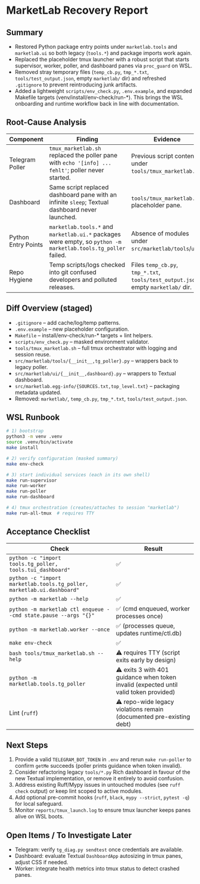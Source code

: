 # MarketLab Recovery Report

## Summary
- Restored Python package entry points under `marketlab.tools` and `marketlab.ui` so both legacy (`tools.*`) and package imports work again.
- Replaced the placeholder tmux launcher with a robust script that starts supervisor, worker, poller, and dashboard panes via `proc_guard` on WSL.
- Removed stray temporary files (`temp_cb.py`, `tmp_*.txt`, `tools/test_output.json`, empty `marketlab/` dir) and refreshed `.gitignore` to prevent reintroducing junk artifacts.
- Added a lightweight `scripts/env_check.py`, `.env.example`, and expanded Makefile targets (venv/install/env-check/run-*). This brings the WSL onboarding and runtime workflow back in line with documentation.

## Root-Cause Analysis
| Component | Finding | Evidence |
|-----------|---------|----------|
| Telegram Poller | `tmux_marketlab.sh` replaced the poller pane with `echo '[info] ... fehlt'`; poller never started. | Previous script contents under `tools/tmux_marketlab.sh`.
| Dashboard | Same script replaced dashboard pane with an infinite `sleep`; Textual dashboard never launched. | `tools/tmux_marketlab.sh` placeholder pane.
| Python Entry Points | `marketlab.tools.*` and `marketlab.ui.*` packages were empty, so `python -m marketlab.tools.tg_poller` failed. | Absence of modules under `src/marketlab/tools`/`ui`.
| Repo Hygiene | Temp scripts/logs checked into git confused developers and polluted releases. | Files `temp_cb.py`, `tmp_*.txt`, `tools/test_output.json`, empty `marketlab/` dir.

## Diff Overview (staged)
- `.gitignore` – add cache/log/temp patterns.
- `.env.example` – new placeholder configuration.
- `Makefile` – install/env-check/run-* targets + lint helpers.
- `scripts/env_check.py` – masked environment validator.
- `tools/tmux_marketlab.sh` – full tmux orchestrator with logging and session reuse.
- `src/marketlab/tools/{__init__,tg_poller}.py` – wrappers back to legacy poller.
- `src/marketlab/ui/{__init__,dashboard}.py` – wrappers to Textual dashboard.
- `src/marketlab.egg-info/{SOURCES.txt,top_level.txt}` – packaging metadata updated.
- Removed: `marketlab/`, `temp_cb.py`, `tmp_*.txt`, `tools/test_output.json`.

## WSL Runbook
```bash
# 1) bootstrap
python3 -m venv .venv
source .venv/bin/activate
make install

# 2) verify configuration (masked summary)
make env-check

# 3) start individual services (each in its own shell)
make run-supervisor
make run-worker
make run-poller
make run-dashboard

# 4) tmux orchestration (creates/attaches to session "marketlab")
make run-all-tmux  # requires TTY
```

## Acceptance Checklist
| Check | Result |
|-------|--------|
| `python -c "import tools.tg_poller, tools.tui_dashboard"` | ✅ |
| `python -c "import marketlab.tools.tg_poller, marketlab.ui.dashboard"` | ✅ |
| `python -m marketlab --help` | ✅ |
| `python -m marketlab ctl enqueue --cmd state.pause --args "{}"` | ✅ (cmd enqueued, worker processes once) |
| `python -m marketlab.worker --once` | ✅ (processes queue, updates runtime/ctl.db) |
| `make env-check` | ✅ |
| `bash tools/tmux_marketlab.sh --help` | ⚠️ requires TTY (script exits early by design) |
| `python -m marketlab.tools.tg_poller` | ⚠️ exits 3 with 401 guidance when token invalid (expected until valid token provided) |
| Lint (`ruff`) | ⚠️ repo-wide legacy violations remain (documented pre-existing debt) |

## Next Steps
1. Provide a valid `TELEGRAM_BOT_TOKEN` in `.env` and rerun `make run-poller` to confirm `getMe` succeeds (poller prints guidance when token invalid).
2. Consider refactoring legacy `tools/*.py` Rich dashboard in favour of the new Textual implementation, or remove it entirely to avoid confusion.
3. Address existing Ruff/Mypy issues in untouched modules (see `ruff check` output) or keep lint scoped to active modules.
4. Add optional pre-commit hooks (`ruff`, `black`, `mypy --strict`, `pytest -q`) for local safeguard.
5. Monitor `reports/tmux_launch.log` to ensure tmux launcher keeps panes alive on WSL boots.

## Open Items / To Investigate Later
- Telegram: verify `tg_diag.py sendtest` once credentials are available.
- Dashboard: evaluate Textual `DashboardApp` autosizing in tmux panes, adjust CSS if needed.
- Worker: integrate health metrics into tmux status to detect crashed panes.
